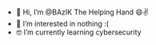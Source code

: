 - 👋 Hi, I’m @BAzIK The Helping Hand 😄✌️
- 🥺 I’m interested in nothing :(
- 🤓 I’m currently learning cybersecurity


<!---
bazikind/bazikind is a ✨ special ✨ repository because its `README.md` (this file) appears on your GitHub profile.
You can click the Preview link to take a look at your changes.
--->
